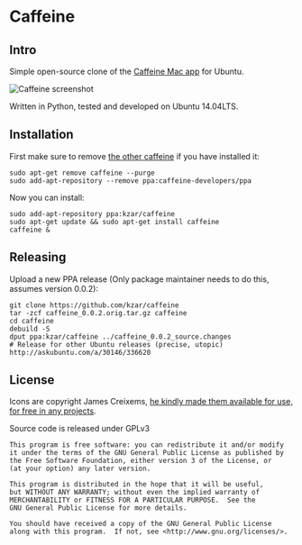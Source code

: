 # Caffeine

## Intro

Simple open-source clone of the [Caffeine Mac app](http://lightheadsw.com/caffeine/) for Ubuntu.

![Caffeine screenshot](http://i.imgur.com/lSLjyMw.png)

Written in Python, tested and developed on Ubuntu 14.04LTS.


## Installation

First make sure to remove [the other caffeine](https://launchpad.net/caffeine) if you have installed it:

    sudo apt-get remove caffeine --purge
    sudo add-apt-repository --remove ppa:caffeine-developers/ppa

Now you can install:

    sudo add-apt-repository ppa:kzar/caffeine
    sudo apt-get update && sudo apt-get install caffeine
    caffeine &


## Releasing

Upload a new PPA release (Only package maintainer needs to do this, assumes version 0.0.2):

    git clone https://github.com/kzar/caffeine
    tar -zcf caffeine_0.0.2.orig.tar.gz caffeine
    cd caffeine
    debuild -S
    dput ppa:kzar/caffeine ../caffeine_0.0.2_source.changes
    # Release for other Ubuntu releases (precise, utopic)
    http://askubuntu.com/a/30146/336620


## License

Icons are copyright James Creixems, [he kindly made them available for use, for free in any projects](https://webjac.com/design/caffeine-retina-icons/).

Source code is released under GPLv3

    This program is free software: you can redistribute it and/or modify
    it under the terms of the GNU General Public License as published by
    the Free Software Foundation, either version 3 of the License, or
    (at your option) any later version.

    This program is distributed in the hope that it will be useful,
    but WITHOUT ANY WARRANTY; without even the implied warranty of
    MERCHANTABILITY or FITNESS FOR A PARTICULAR PURPOSE.  See the
    GNU General Public License for more details.

    You should have received a copy of the GNU General Public License
    along with this program.  If not, see <http://www.gnu.org/licenses/>.
